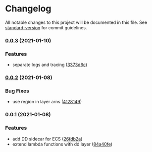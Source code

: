 # Changelog

All notable changes to this project will be documented in this file. See [standard-version](https://github.com/conventional-changelog/standard-version) for commit guidelines.

### [0.0.3](https://github.com/pgarbe/cdk-datadog/compare/v0.0.2...v0.0.3) (2021-01-10)


### Features

* separate logs and tracing ([3373d6c](https://github.com/pgarbe/cdk-datadog/commit/3373d6c0230ced31d8fdda780729b3fe9dc104d3))

### [0.0.2](https://github.com/pgarbe/cdk-datadog/compare/v0.0.1...v0.0.2) (2021-01-08)


### Bug Fixes

* use region in layer arns ([4128149](https://github.com/pgarbe/cdk-datadog/commit/41281495d60ede3a1f7d3360d59b03c6bd2d21f1))

### 0.0.1 (2021-01-08)


### Features

* add DD sidecar for ECS ([26fdb2a](https://github.com/pgarbe/cdk-datadog/commit/26fdb2a74f58f63008f1285750d3d559e1180d65))
* extend lambda functions with dd layer ([84a40fe](https://github.com/pgarbe/cdk-datadog/commit/84a40fee091767291390e4e04df323fa85f13cb7))
